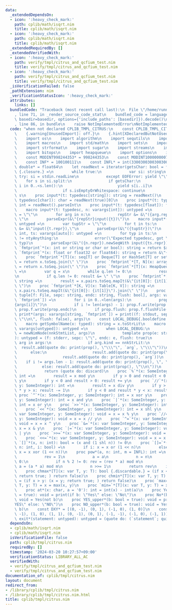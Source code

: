 ```yaml
---
data:
  _extendedDependsOn:
  - icon: ':heavy_check_mark:'
    path: cplib/math/isqrt.nim
    title: cplib/math/isqrt.nim
  - icon: ':heavy_check_mark:'
    path: cplib/math/isqrt.nim
    title: cplib/math/isqrt.nim
  _extendedRequiredBy: []
  _extendedVerifiedWith:
  - icon: ':heavy_check_mark:'
    path: verify/tmpl/citrus_and_qcfium_test.nim
    title: verify/tmpl/citrus_and_qcfium_test.nim
  - icon: ':heavy_check_mark:'
    path: verify/tmpl/citrus_and_qcfium_test.nim
    title: verify/tmpl/citrus_and_qcfium_test.nim
  _isVerificationFailed: false
  _pathExtension: nim
  _verificationStatusIcon: ':heavy_check_mark:'
  attributes:
    links: []
  bundledCode: "Traceback (most recent call last):\n  File \"/home/runner/.local/lib/python3.10/site-packages/onlinejudge_verify/documentation/build.py\"\
    , line 71, in _render_source_code_stat\n    bundled_code = language.bundle(stat.path,\
    \ basedir=basedir, options={'include_paths': [basedir]}).decode()\n  File \"/home/runner/.local/lib/python3.10/site-packages/onlinejudge_verify/languages/nim.py\"\
    , line 86, in bundle\n    raise NotImplementedError\nNotImplementedError\n"
  code: "when not declared CPLIB_TMPL_CITRUS:\n    const CPLIB_TMPL_CITRUS* = 1\n\
    \    {.warning[UnusedImport]: off.}\n    {.hint[XDeclaredButNotUsed]: off.}\n\
    \    import os\n    import algorithm\n    import sequtils\n    import tables\n\
    \    import macros\n    import std/math\n    import sets\n    import strutils\n\
    \    import strformat\n    import sugar\n    import streams\n    import deques\n\
    \    import bitops\n    import heapqueue\n    import options\n    import hashes\n\
    \    const MODINT998244353* = 998244353\n    const MODINT1000000007* = 1000000007\n\
    \    const INF* = 100100111\n    const INFL* = int(3300300300300300491)\n    type\
    \ double* = float64\n    let readNext = iterator(getsChar: bool = false): string\
    \ {.closure.} =\n        while true:\n            var si: string\n           \
    \ try: si = stdin.readLine\n            except EOFError: yield \"\"\n        \
    \    for s in si.split:\n                if getsChar:\n                    for\
    \ i in 0..<s.len():\n                        yield s[i..i]\n                else:\n\
    \                    if s.isEmptyOrWhitespace: continue\n                    yield\
    \ s\n    proc input*(t: typedesc[string]): string = readNext()\n    proc input*(t:\
    \ typedesc[char]): char = readNext(true)[0]\n    proc input*(t: typedesc[int]):\
    \ int = readNext().parseInt\n    proc input*(t: typedesc[float]): float = readNext().parseFloat\n\
    \    macro input*(t: typedesc, n: varargs[int]): untyped =\n        var repStr\
    \ = \"\"\n        for arg in n:\n            repStr &= &\"({arg.repr}).newSeqWith\
    \ \"\n        parseExpr(&\"{repStr}input({t})\")\n    macro input*(ts: varargs[auto]):\
    \ untyped =\n        var tupStr = \"\"\n        for t in ts:\n            tupStr\
    \ &= &\"input({t.repr}),\"\n        parseExpr(&\"({tupStr})\")\n    macro input*(n:\
    \ int, ts: varargs[auto]): untyped =\n        for typ in ts:\n            if typ.typeKind\
    \ != ntyAnything:\n                error(\"Expected typedesc, got \" & typ.repr,\
    \ typ)\n        parseExpr(&\"({n.repr}).newSeqWith input({ts.repr})\")\n    proc\
    \ `fmtprint`*(x: int or string or char or bool): string = return $x\n    proc\
    \ `fmtprint`*(x: float or float32 or float64): string = return &\"{x:.16f}\"\n\
    \    proc `fmtprint`*[T](x: seq[T] or Deque[T] or HashSet[T] or set[T]): string\
    \ = return x.toSeq.join(\" \")\n    proc `fmtprint`*[T, N](x: array[T, N]): string\
    \ = return x.toSeq.join(\" \")\n    proc `fmtprint`*[T](x: HeapQueue[T]): string\
    \ =\n        var q = x\n        while q.len != 0:\n            result &= &\"{q.pop()}\"\
    \n            if q.len != 0: result &= \" \"\n    proc `fmtprint`*[T](x: CountTable[T]):\
    \ string =\n        result = x.pairs.toSeq.mapIt(&\"{it[0]}: {it[1]}\").join(\"\
    \ \")\n    proc `fmtprint`*[K, V](x: Table[K, V]): string =\n        result =\
    \ x.pairs.toSeq.mapIt(&\"{it[0]}: {it[1]}\").join(\" \")\n    proc print*(prop:\
    \ tuple[f: File, sepc: string, endc: string, flush: bool], args: varargs[string,\
    \ `fmtprint`]) =\n        for i in 0..<len(args):\n            prop.f.write(&\"\
    {args[i]}\")\n            if i != len(args) - 1: prop.f.write(prop.sepc) else:\
    \ prop.f.write(prop.endc)\n        if prop.flush: prop.f.flushFile()\n    proc\
    \ print*(args: varargs[string, `fmtprint`]) = print((f: stdout, sepc: \" \", endc:\
    \ \"\\n\", flush: false), args)\n    const LOCAL_DEBUG{.booldefine.} = false\n\
    \    macro getSymbolName(x: typed): string = x.toStrLit\n    macro debug*(args:\
    \ varargs[untyped]): untyped =\n        when LOCAL_DEBUG:\n            result\
    \ = newNimNode(nnkStmtList, args)\n            template prop(e: string = \"\"\
    ): untyped = (f: stderr, sepc: \"\", endc: e, flush: true)\n            for i,\
    \ arg in args:\n                if arg.kind == nnkStrLit:\n                  \
    \  result.add(quote do: print(prop(), \"\\\"\", `arg`, \"\\\"\"))\n          \
    \      else:\n                    result.add(quote do: print(prop(\": \"), getSymbolName(`arg`)))\n\
    \                    result.add(quote do: print(prop(), `arg`))\n            \
    \    if i != args.len - 1: result.add(quote do: print(prop(), \", \"))\n     \
    \           else: result.add(quote do: print(prop(), \"\\n\"))\n        else:\n\
    \            return (quote do: discard)\n    proc `%`*(x: SomeInteger, y: SomeInteger):\
    \ int =\n        result = x mod y\n        if y > 0 and result < 0: result +=\
    \ y\n        if y < 0 and result > 0: result += y\n    proc `//`*(x: SomeInteger,\
    \ y: SomeInteger): int =\n        result = x div y\n        if y > 0 and result\
    \ * y > x: result -= 1\n        if y < 0 and result * y < x: result -= 1\n   \
    \ proc `^`*(x: SomeInteger, y: SomeInteger): int = x xor y\n    proc `&`*(x: SomeInteger,\
    \ y: SomeInteger): int = x and y\n    proc `|`*(x: SomeInteger, y: SomeInteger):\
    \ int = x or y\n    proc `>>`*(x: SomeInteger, y: SomeInteger): int = x shr y\n\
    \    proc `<<`*(x: SomeInteger, y: SomeInteger): int = x shl y\n    proc `%=`*(x:\
    \ var SomeInteger, y: SomeInteger): void = x = x % y\n    proc `//=`*(x: var SomeInteger,\
    \ y: SomeInteger): void = x = x // y\n    proc `^=`*(x: var SomeInteger, y: SomeInteger):\
    \ void = x = x ^ y\n    proc `&=`*(x: var SomeInteger, y: SomeInteger): void =\
    \ x = x & y\n    proc `|=`*(x: var SomeInteger, y: SomeInteger): void = x = x\
    \ | y\n    proc `>>=`*(x: var SomeInteger, y: SomeInteger): void = x = x >> y\n\
    \    proc `<<=`*(x: var SomeInteger, y: SomeInteger): void = x = x << y\n    proc\
    \ `[]`*(x, n: int): bool = (x and (1 shl n)) != 0\n    proc `[]=`*(x: var int,\
    \ n: int, i: bool) =\n        if i: x = x or (1 << n)\n        else: (if x[n]:\
    \ x = x xor (1 << n))\n    proc pow*(a, n: int, m = INFL): int =\n        var\n\
    \            rev = 1\n            a = a\n            n = n\n        while n >\
    \ 0:\n            if n % 2 != 0: rev = (rev * a) mod m\n            if n > 1:\
    \ a = (a * a) mod m\n            n >>= 1\n        return rev\n    include cplib/math/isqrt\n\
    \    proc chmax*[T](x: var T, y: T): bool {.discardable.} = (if x < y: (x = y;\
    \ return true; ) return false)\n    proc chmin*[T](x: var T, y: T): bool {.discardable.}\
    \ = (if x > y: (x = y; return true; ) return false)\n    proc `max=`*[T](x: var\
    \ T, y: T) = x = max(x, y)\n    proc `min=`*[T](x: var T, y: T) = x = min(x, y)\n\
    \    proc at*(x: char, a = '0'): int = int(x) - int(a)\n    proc Yes*(b: bool\
    \ = true): void = print(if b: \"Yes\" else: \"No\")\n    proc No*(b: bool = true):\
    \ void = Yes(not b)\n    proc YES_upper*(b: bool = true): void = print(if b: \"\
    YES\" else: \"NO\")\n    proc NO_upper*(b: bool = true): void = Yes_upper(not\
    \ b)\n    const DXY* = [(0, -1), (0, 1), (-1, 0), (1, 0)]\n    const DDXY* = [(1,\
    \ -1), (1, 0), (1, 1), (0, -1), (0, 1), (-1, -1), (-1, 0), (-1, 1)]\n    macro\
    \ exit*(statement: untyped): untyped = (quote do: (`statement`; quit()))\n"
  dependsOn:
  - cplib/math/isqrt.nim
  - cplib/math/isqrt.nim
  isVerificationFile: false
  path: cplib/tmpl/citrus.nim
  requiredBy: []
  timestamp: '2024-03-20 10:27:57+09:00'
  verificationStatus: LIBRARY_ALL_AC
  verifiedWith:
  - verify/tmpl/citrus_and_qcfium_test.nim
  - verify/tmpl/citrus_and_qcfium_test.nim
documentation_of: cplib/tmpl/citrus.nim
layout: document
redirect_from:
- /library/cplib/tmpl/citrus.nim
- /library/cplib/tmpl/citrus.nim.html
title: cplib/tmpl/citrus.nim
---
```


